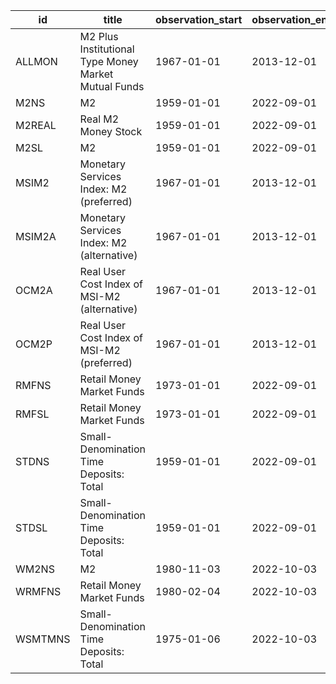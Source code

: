 | id      | title                                                | observation_start   | observation_end   |
|---------|------------------------------------------------------|---------------------|-------------------|
| ALLMON  | M2 Plus Institutional Type Money Market Mutual Funds | 1967-01-01          | 2013-12-01        |
| M2NS    | M2                                                   | 1959-01-01          | 2022-09-01        |
| M2REAL  | Real M2 Money Stock                                  | 1959-01-01          | 2022-09-01        |
| M2SL    | M2                                                   | 1959-01-01          | 2022-09-01        |
| MSIM2   | Monetary Services Index: M2 (preferred)              | 1967-01-01          | 2013-12-01        |
| MSIM2A  | Monetary Services Index: M2 (alternative)            | 1967-01-01          | 2013-12-01        |
| OCM2A   | Real User Cost Index of MSI-M2 (alternative)         | 1967-01-01          | 2013-12-01        |
| OCM2P   | Real User Cost Index of MSI-M2 (preferred)           | 1967-01-01          | 2013-12-01        |
| RMFNS   | Retail Money Market Funds                            | 1973-01-01          | 2022-09-01        |
| RMFSL   | Retail Money Market Funds                            | 1973-01-01          | 2022-09-01        |
| STDNS   | Small-Denomination Time Deposits: Total              | 1959-01-01          | 2022-09-01        |
| STDSL   | Small-Denomination Time Deposits: Total              | 1959-01-01          | 2022-09-01        |
| WM2NS   | M2                                                   | 1980-11-03          | 2022-10-03        |
| WRMFNS  | Retail Money Market Funds                            | 1980-02-04          | 2022-10-03        |
| WSMTMNS | Small-Denomination Time Deposits: Total              | 1975-01-06          | 2022-10-03        |